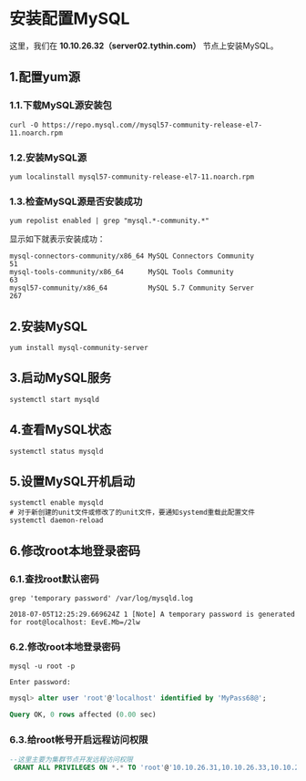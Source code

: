 安装配置MySQL
================================================================================
这里，我们在 **10.10.26.32（server02.tythin.com）** 节点上安装MySQL。

## 1.配置yum源

### 1.1.下载MySQL源安装包
```shell
curl -O https://repo.mysql.com//mysql57-community-release-el7-11.noarch.rpm
```

### 1.2.安装MySQL源
```shell
yum localinstall mysql57-community-release-el7-11.noarch.rpm
```

### 1.3.检查MySQL源是否安装成功
```shell
yum repolist enabled | grep "mysql.*-community.*"
```
显示如下就表示安装成功：
```
mysql-connectors-community/x86_64 MySQL Connectors Community                  51
mysql-tools-community/x86_64      MySQL Tools Community                       63
mysql57-community/x86_64          MySQL 5.7 Community Server                 267
```

## 2.安装MySQL
```shell
yum install mysql-community-server
```

## 3.启动MySQL服务
```shell
systemctl start mysqld
```

## 4.查看MySQL状态
```shell
systemctl status mysqld
```

## 5.设置MySQL开机启动
```shell
systemctl enable mysqld
# 对于新创建的unit文件或修改了的unit文件，要通知systemd重载此配置文件
systemctl daemon-reload
```

## 6.修改root本地登录密码

### 6.1.查找root默认密码
```shell
grep 'temporary password' /var/log/mysqld.log
```
```
2018-07-05T12:25:29.669624Z 1 [Note] A temporary password is generated for root@localhost: EevE.Mb=/2lw
```

### 6.2.修改root本地登录密码
```shell
mysql -u root -p

Enter password:
```
```sql
mysql> alter user 'root'@'localhost' identified by 'MyPass68@';

Query OK, 0 rows affected (0.00 sec)
```

### 6.3.给root帐号开启远程访问权限
```sql
--这里主要为集群节点开发远程访问权限
 GRANT ALL PRIVILEGES ON *.* TO 'root'@'10.10.26.31,10.10.26.33,10.10.26.34' IDENTIFIED BY 'MyPass68@';
```

